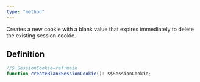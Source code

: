 ```yaml
---
type: "method"
---
```


Creates a new cookie with a blank value that expires immediately to delete the existing session cookie.

## Definition

```ts
//$ SessionCookie=ref:main
function createBlankSessionCookie(): $$SessionCookie;
```
